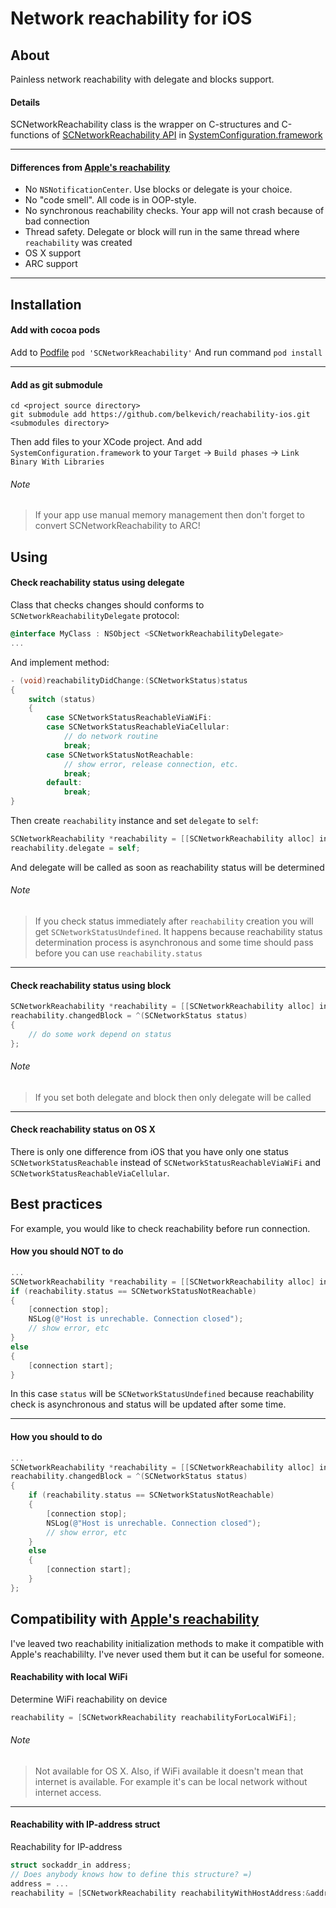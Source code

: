Network reachability for iOS
============

## About
Painless network reachability with delegate and blocks support. 

#### Details 
SCNetworkReachability class is the wrapper on C-structures and C-functions of [SCNetworkReachability API](https://developer.apple.com/library/mac/#documentation/SystemConfiguration/Reference/SCNetworkReachabilityRef/Reference/reference.html#//apple_ref/doc/uid/TP40007260) in [SystemConfiguration.framework](https://developer.apple.com/library/mac/#documentation/Networking/Reference/SysConfig/_index.html#//apple_ref/doc/uid/TP40001027)

---
#### Differences from [Apple's reachability](http://developer.apple.com/library/ios/#samplecode/Reachability/Introduction/Intro.html)
* No `NSNotificationCenter`. Use blocks or delegate is your choice.
* No "code smell". All code is in OOP-style.
* No synchronous reachability checks. Your app will not crash because of bad connection
* Thread safety. Delegate or block will run in the same thread where `reachability` was created
* OS X support
* ARC support

---
## Installation
#### Add with cocoa pods
Add to [Podfile](https://github.com/CocoaPods/CocoaPods/wiki/A-Podfile)
`pod 'SCNetworkReachability'`
And run command
`pod install`

---
#### Add as git submodule
	cd <project source directory>
	git submodule add https://github.com/belkevich/reachability-ios.git <submodules directory>

Then add files to your XCode project. And add `SystemConfiguration.framework` 
to your `Target` -> `Build phases` -> `Link Binary With Libraries`

###### Note
> If your app use manual memory management then don't forget to convert SCNetworkReachability to ARC!

## Using

#### Check reachability status using delegate
Class that checks changes should conforms to `SCNetworkReachabilityDelegate` protocol:
```objective-c
@interface MyClass : NSObject <SCNetworkReachabilityDelegate>
...
```
And implement method:
```objective-c
- (void)reachabilityDidChange:(SCNetworkStatus)status
{
    switch (status)
    {
        case SCNetworkStatusReachableViaWiFi:
        case SCNetworkStatusReachableViaCellular:
            // do network routine
            break;
        case SCNetworkStatusNotReachable:
            // show error, release connection, etc.
            break;
        default:
            break;  
}
```
Then create `reachability` instance and set `delegate` to `self`:
``` objective-c
SCNetworkReachability *reachability = [[SCNetworkReachability alloc] initWithHostName:@"www.github.com"];
reachability.delegate = self;
```
And delegate will be called as soon as reachability status will be determined
###### Note
> If you check status immediately after `reachability` creation you will get `SCNetworkStatusUndefined`. It happens because reachability status determination process is asynchronous and some time should pass before you can use `reachability.status`

---
#### Check reachability status using block
``` objective-c
SCNetworkReachability *reachability = [[SCNetworkReachability alloc] initWithHostName:@"www.github.com"];
reachability.changedBlock = ^(SCNetworkStatus status)
{
    // do some work depend on status
};

```
###### Note
> If you set both delegate and block then only delegate will be called

---
#### Check reachability status on OS X
There is only one difference from iOS that you have only one status `SCNetworkStatusReachable` instead of `SCNetworkStatusReachableViaWiFi` and `SCNetworkStatusReachableViaCellular`.

## Best practices
For example, you would like to check reachability before run connection.

#### How you should NOT to do
```objective-c
...
SCNetworkReachability *reachability = [[SCNetworkReachability alloc] initWithHostName:@"www.github.com"];
if (reachability.status == SCNetworkStatusNotReachable)
{
    [connection stop];
    NSLog(@"Host is unrechable. Connection closed");
    // show error, etc
}
else
{
    [connection start];
}
```
In this case `status` will be `SCNetworkStatusUndefined` because reachability check is asynchronous and status will be updated after some time.

---
#### How you should to do
``` objective-c
...
SCNetworkReachability *reachability = [[SCNetworkReachability alloc] initWithHostName:@"www.github.com"];
reachability.changedBlock = ^(SCNetworkStatus status)
{
    if (reachability.status == SCNetworkStatusNotReachable)
    {
        [connection stop];
        NSLog(@"Host is unrechable. Connection closed");
        // show error, etc
    }
    else
    {
        [connection start];
    }
};

```

## Compatibility with [Apple's reachability](http://developer.apple.com/library/ios/#samplecode/Reachability/Introduction/Intro.html)

I've leaved two reachability initialization methods to make it compatible with Apple's reachabililty. I've never used them but it can be useful for someone.

#### Reachability with local WiFi
Determine WiFi reachability on device
```objective-c
reachability = [SCNetworkReachability reachabilityForLocalWiFi];
```

###### Note
> Not available for OS X. Also, if WiFi available it doesn't mean that internet is available. For example it's can be local network without internet access.

---
#### Reachability with IP-address struct
Reachability for IP-address
```objective-c
struct sockaddr_in address;
// Does anybody knows how to define this structure? =)
address = ...
reachability = [SCNetworkReachability reachabilityWithHostAddress:&address];
```
